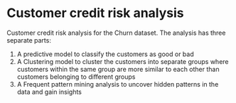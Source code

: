 # Customer credit risk analysis

Customer credit risk analysis for the Churn dataset.
The analysis has three separate parts:

1) A predictive model to classify the customers as good or bad
2) A Clustering model to cluster the customers into separate groups where customers within the same group are more similar to each other than customers belonging to different groups
3) A Frequent pattern mining analysis to uncover hidden patterns in the data and gain insights

 
